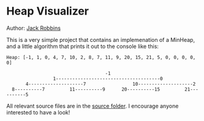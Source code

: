 # Heap Visualizer
Author: [Jack Robbins](https://github.com/jackr276)

This is a very simple project that contains an implemenation of a MinHeap, and a little algorithm that prints it out to the console like this:
```
Heap: [-1, 1, 0, 4, 7, 10, 2, 8, 7, 11, 9, 20, 15, 21, 5, 0, 0, 0, 0, 0]

                                    -1
                 1--------------------------------------0
       4--------------------7                 10--------------------2
  8----------7         11----------9      20----------15         21----------5

```

All relevant source files are in the [source folder](https://github.com/jackr276/Heap-Visualizer/tree/main/src). I encourage anyone interested to have a look!
